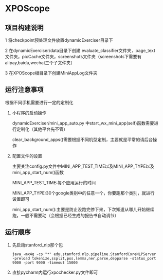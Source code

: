 # XPOScope

## 项目构建说明
1 将checkpoint预处理文件放置dynamicExerciser目录下

2 在dynamicExerciser/data目录下创建 evaluate_classifier文件夹，page_text文件夹，picCache文件夹，screenshots文件夹（screenshots下需要有alipay,baidu,wechat三个子文件夹）

3 在XPOScope根目录下创建MiniAppLog文件夹



## 运行注意事项

根据不同手机需要进行一定的定制化

1. 小程序的启动操作

   dynamicExerciser/mini_app_auto.py 中start_wx_mini_app(self)函数需要进行定制化（其他平台先不管）

   clear_background_apps()需要根据不同机型定制，主要就是平常的请后台操作

2. 配置文件的设置

   主要关注config.py文件中MINI_APP_TEST_TIME以及MINI_APP_TYPE以及mini_app_start_num()函数

   MINI_APP_TEST_TIME:每个应用运行的时间

   MINI_APP_TYPE:30个google类别中的任意一个，你要跑那个类别，就进行设置即可

   mini_app_start_num():主要是防止没跑完停下来，下次知道从哪儿开始继续跑，一般不需要动（会根据已经生成的报告书自动调节）

   

## 运行顺序

1. 先启动stanford_nlp那个包

   ```
   java -mx4g -cp "*" edu.stanford.nlp.pipeline.StanfordCoreNLPServer -preload tokenize,ssplit,pos,lemma,ner,parse,depparse -status_port 9000 -port 9000 -timeout 15000
   
   ```

   

2. 直接pycharm内运行xpochecker.py文件即可


